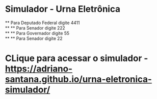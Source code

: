 # Simulador - Urna Eletrônica <br />

**  Para Deputado Federal digite 4411 <br />
** ** Para Senador digite 222 <br />
** ** Para Governador digite 55 <br />
** ** Para Senador digite 22 <br />

# CLique para acessar o simulador - https://adriano-santana.github.io/urna-eletronica-simulador/
